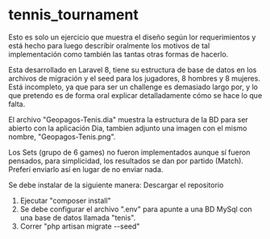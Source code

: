 # tennis_tournament

Esto es solo un ejercicio que muestra el diseño según lor requerimientos y está hecho para luego describir oralmente los motivos de tal implementación como también las tantas otras formas de hacerlo.

Esta desarrollado en Laravel 8, tiene su estructura de base de datos en los archivos de migración y el seed para los jugadores, 8 hombres y 8 mujeres.
Está incompleto, ya que para ser un challenge es demasiado largo por, y lo que pretendo es de forma oral explicar detalladamente cómo se hace lo que falta.

El archivo "Geopagos-Tenis.dia" muestra la estructura de la BD para ser abierto con la aplicación Dia, tambien adjunto una imagen con el mismo nombre, "Geopagos-Tenis.png".

Los Sets (grupo de 6 games) no fueron implementados aunque sí fueron pensados, para simplicidad, los resultados se dan por partido (Match).
Preferí enviarlo así en lugar de no enviar nada.

Se debe instalar de la siguiente manera: 
Descargar el repositorio
1. Ejecutar "composer install"
2. Se debe configurar el archivo ".env" para apunte a una BD MySql con una base de datos llamada "tenis".
3. Correr "php artisan migrate --seed"

